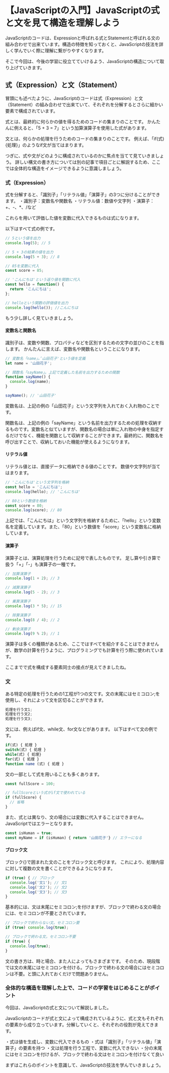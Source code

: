 # 【JavaScriptの入門】JavaScriptの式と文を見て構造を理解しよう

JavaScriptのコードは、Expressionと呼ばれる式とStatementと呼ばれる文の組み合わせで出来ています。構造の特徴を知っておくと、JavaScriptの技法を詳しく学んでいく際に理解に繋がりやすくなります。

そこで今回は、今後の学習に役立てていけるよう、JavaScriptの構造について取り上げていきます。

## 式（Expression）と文（Statement）
冒頭にも述べたように、JavaScriptのコードは式（Expression）と文（Statement）の組み合わせで出来ていて、それぞれを分解するとさらに細かい要素で構成されています。

式とは、最終的に何らかの値を得るためのコードの集まりのことです。
かんたんに例えると、「5 + 3 = 7」という加算演算子を使用した式があります。

文とは、何らかの処理を行うためのコードの集まりのことです。
例えば、「if(式) {処理}」のようなif文が当てはまります。

つぎに、式や文がどのように構成されているのかに焦点を当てて見ていきましょう。
詳しい構文の書き方については別の記事で項目ごとに解説するため、ここでは全体的な構造をイメージできるように意識しましょう。

### 式（Expression）
式を分解すると、「識別子」「リテラル値」「演算子」の3つに分けることができます。
・識別子：変数名や関数名
・リテラル値：数値や文字列
・演算子：+、-、*、/など

これらを用いて評価した値を変数に代入できるものは式になります。

以下はすべて式の例です。
```javascript
// 5という値を出力
console.log(5); // 5

// 5 + 3の結果の値を出力
console.log(5 + 3); // 8

// 85を変数に代入
const score = 85;

// 'こんにちは'という返り値を関数に代入
const hello = function() {
  return 'こんにちは';
};

// helloという関数の評価値を出力
console.log(hello()); //こんにちは
```

もう少し詳しく見ていきましょう。

#### 変数名と関数名
識別子は、変数や関数、プロパティなどを区別するための文字の並びのことを指します。
かんたんに言えば、変数名や関数名ということになります。
```javascript
// 変数名「name」。’山田花子'という値を定義
let name = '山田花子';

// 関数名「sayName」。上記で定義した名前を出力するための関数
function sayName() {
  console.log(name);
}

sayName(); // '山田花子'
```

変数名は、上記の例の「山田花子」という文字列を入れておく入れ物のことです。

関数名は、上記の例の「sayName」という名前を出力するための処理を収納するものです。変数名と似ていますが、関数名の場合は単に入れ物の中身を指定するだけでなく、機能を関数として収納することができます。最終的に、関数名を呼び出すことで、収納しておいた機能が使えるようになります。

#### リテラル値
リテラル値とは、直接データに格納できる値のことです。
数値や文字列が当てはまります。
```javascript
// 'こんにちは'という文字列を格納
const hello = 'こんにちは';
console.log(hello); // 'こんにちは'

// 80という数値を格納
const score = 80;
console.log(score); // 80
```

上記では、「こんにちは」という文字列を格納するために、「hello」という変数名を定義しています。また、「80」という数値を「score」という変数名に格納しています。

#### 演算子
演算子とは、演算処理を行うために記号で表したものです。
足し算や引き算で扱う「+」「-」も演算子の一種です。
```javascript
// 加算演算子
console.log(1 + 2); // 3

// 減算演算子
console.log(5 - 2); // 3

// 乗算演算子
console.log(3 * 5); // 15

// 除算演算子
console.log(8 / 4); // 2

// 剰余演算子
console.log(9 % 2); // 1
```

演算子は多くの種類があるため、ここではすべてを紹介することはできませんが、数学の計算を行うように、プログラミングでも計算を行う際に使われています。

ここまでで式を構成する要素同士の接点が見えてきましたね。

### 文
ある特定の処理を行うための1工程が1つの文です。文の末尾にはセミコロン;を使用し、それによって文を区切ることができます。
```javascript
処理を行う文1;
処理を行う文2;
処理を行う文3;
```

文には、例えばif文、while文、for文などがあります。
以下はすべて文の例です。
```javascript
if(式) { 処理 }
switch(式) { 処理 }
while(式) { 処理} 
for(式) { 処理 }
function name (式) { 処理 }
```

文の一部として式を用いることも多くあります。
```javascript
const fullScore = 100;

// fullScoreという式がif文で使われている
if (fullScore) { 
  // 省略
}
```

また、式とは異なり、文の場合には変数に代入することはできません。JavaScriptではエラーとなります。
```javascript
const isHuman = true;
const myName = if (isHuman) { return '山田花子'} // エラーになる
```

#### ブロック文
ブロック{}で囲まれた文のことをブロック文と呼びます。
これにより、処理内容に対して複数の文を書くことができるようになります。
```javascript
if (true) { // ブロック
  console.log('文1'); // 文1
  console.log('文2'); // 文2
  console.log('文3'); // 文3
}
```
基本的には、文は末尾にセミコロン;を付けますが、ブロックで終わる文の場合には、セミコロンが不要とされています。
```javascript
// ブロックで終わらない文。セミコロン要
if (true) console.log(true);

// ブロックで終わる文。セミコロン不要
if (true) {
  console.log(true);
}
```
文の書き方は、時と場合、また人によってもさまざまです。
そのため、現段階では文の末尾にはセミコロンを付ける。ブロックで終わる文の場合にはセミコロンは不要。と頭に入れておくだけで問題ありません。

### 全体的な構造を理解した上で、コードの学習をはじめることがポイント
今回は、JavaScriptの式と文について解説しました。

JavaScriptのコードが式と文によって構成されているように、式と文もそれぞれの要素から成り立っています。分解していくと、それぞれの役割が見えてきます。

・式は値を生成し、変数に代入できるもの
・式は「識別子」「リテラル値」「演算子」の要素を持つ
・文は処理を行う工程で、変数に代入できない
・分の末尾にはセミコロンを付けるが、ブロックで終わる文はセミコロンを付けなくて良い

まずはこれらのポイントを意識して、JavaScriptの技法を学んでいきましょう。
